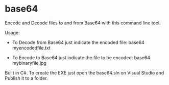 # base64

Encode and Decode files to and from Base64 with this command line tool.

Usage:

- To Decode from Base64 just indicate the encoded file:
base64 myencodedfile.txt

- To Encode to Base64 just indicate the file to be encoded:
base64 mybinaryfile.jpg

Built in C#. To create the EXE just open the base64.sln on Visual Studio and Publish it to a folder.


